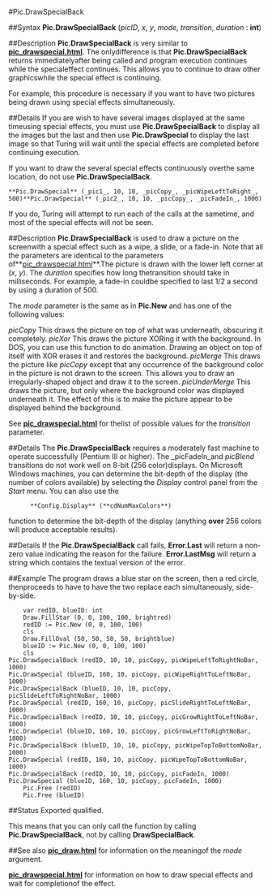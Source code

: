 
#Pic.DrawSpecialBack

##Syntax
**Pic.DrawSpecialBack** (_picID_, _x_, _y_, _mode_, _transition_, _duration_  : **int**)


##Description
**Pic.DrawSpecialBack** is very similar to **[pic_drawspecial.html](Pic.DrawSpecial)**.  The onlydifference is that **Pic.DrawSpecialBack** returns immediatelyafter being called and program execution continues while the specialeffect continues.  This allows you to continue to draw other graphicswhile the special effect is continuing.

For example, this procedure is necessary if you want to have two pictures being drawn using special effects simultaneously.


##Details
If you are wish to have several images displayed at the same timeusing special effects, you must use **Pic.DrawSpecialBack** to display all the images but the last and then use **Pic.DrawSpecial** to display the last image so that Turing will wait until the special effects are completed before continuing execution.

If you want to draw the several special effects continuously overthe same location, do not use **Pic.DrawSpecialBack**.

`**Pic.DrawSpecial** (_pic1_, 10, 10, _picCopy_, _picWipeLeftToRight_, 500)**Pic.DrawSpecial** (_pic2_, 10, 10, _picCopy_, _picFadeIn_, 1000)`

If you do, Turing will attempt to run each of the calls at the sametime, and most of the special effects will not be seen.


##Description
**Pic.DrawSpecialBack** is used to draw a picture on the screenwith a special effect such as a wipe, a slide, or a fade-in. Note that all the parameters are identical to the parameters of**[pic_drawspecial.html](Pic.DrawSpecial)**.The picture is drawn with the lower left corner at (_x_, _y_). The _duration_ specifies how long thetransition should take in milliseconds.  For example, a fade-in couldbe specified to last 1/2 a second by using a duration of 500.

The _mode_ parameter is the same as in **Pic.New** and has one of the following values:


_picCopy_   This draws the picture on top of what was underneath, obscuring it completely.
_picXor_   This draws the picture XORing it with the background. In DOS, you can use this function to do animation. Drawing an object on top of itself with XOR erases it and restores the background.
_picMerge_   This draws the picture like _picCopy_ except that any occurrence of the background color in the picture is not drawn to the screen. This allows you to draw an irregularly-shaped object and draw it to the screen.
_picUnderMerge_   This draws the picture, but only where the background color was displayed underneath it. The effect of this is to make the picture appear to be displayed behind the background.


See **[pic_drawspecial.html](Pic.DrawSpecial)** for thelist of possible values for the _transition_ parameter.


##Details
The **Pic.DrawSpecialBack** requires a moderately fast machine to operate successfully (Pentium III or higher). The _picFadeIn_and _picBlend_ transitions do not work well on 8-bit (256 color)displays.  On Microsoft Windows machines, you can determine the bit-depth of the display (the number of colors available) by selecting the _Display_ control panel from the _Start_ menu.  You can also use the

`      **Config.Display** (**cdNumMaxColors**)`

function to determine the bit-depth of the display (anything **over** 256 colors will produce acceptable results).


##Details
If the **Pic.DrawSpecialBack** call fails, **Error.Last** will return a non-zero value indicating the reason for the failure. **Error.LastMsg** will return a string which contains the textual version of the error.


##Example
The program draws a blue star on the screen, then a red circle, thenproceeds to have to have the two replace each simultaneously, side-by-side.



        var redID, blueID: int
        Draw.FillStar (0, 0, 100, 100, brightred)
        redID := Pic.New (0, 0, 100, 100)
        cls
        Draw.FillOval (50, 50, 50, 50, brightblue)
        blueID := Pic.New (0, 0, 100, 100)
        cls
	Pic.DrawSpecialBack (redID, 10, 10, picCopy, picWipeLeftToRightNoBar, 1000)
	Pic.DrawSpecial (blueID, 160, 10, picCopy, picWipeRightToLeftNoBar, 1000)
	Pic.DrawSpecialBack (blueID, 10, 10, picCopy, picSlideLeftToRightNoBar, 1000)
	Pic.DrawSpecial (redID, 160, 10, picCopy, picSlideRightToLeftNoBar, 1000)
	Pic.DrawSpecialBack (redID, 10, 10, picCopy, picGrowRightToLeftNoBar, 1000)
	Pic.DrawSpecial (blueID, 160, 10, picCopy, picGrowLeftToRightNoBar, 1000)
	Pic.DrawSpecialBack (blueID, 10, 10, picCopy, picWipeTopToBottomNoBar, 1000)
	Pic.DrawSpecial (redID, 160, 10, picCopy, picWipeTopToBottomNoBar, 1000)
	Pic.DrawSpecialBack (redID, 10, 10, picCopy, picFadeIn, 1000)
	Pic.DrawSpecial (blueID, 160, 10, picCopy, picFadeIn, 1000)
        Pic.Free (redID)
        Pic.Free (blueID)
##Status
Exported qualified.

This means that you can only call the function by calling **Pic.DrawSpecialBack**, not by calling **DrawSpecialBack**.


##See also
**[pic_draw.html](Pic.Draw)** for information on the meaningof the _mode_ argument.

**[pic_drawspecial.html](Pic.DrawSpecial)** for information on how to draw special effects and wait for completionof the effect.

